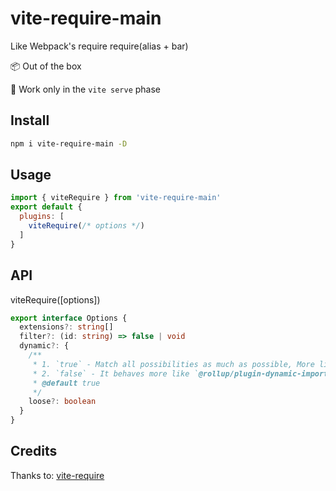 # vite-require-main

Like Webpack's require
require(alias + bar)

📦 Out of the box  

🔨 Work only in the `vite serve` phase  

## Install

```bash
npm i vite-require-main -D
```

## Usage

```js
import { viteRequire } from 'vite-require-main'
export default {
  plugins: [
    viteRequire(/* options */)
  ]
}
```

## API

viteRequire([options])

```ts
export interface Options {
  extensions?: string[]
  filter?: (id: string) => false | void
  dynamic?: {
    /**
     * 1. `true` - Match all possibilities as much as possible, More like `webpack`
     * 2. `false` - It behaves more like `@rollup/plugin-dynamic-import-vars`
     * @default true
     */
    loose?: boolean
  }
}
```

## Credits

Thanks to: [vite-require](https://github.com/vite-plugin/vite-require)
